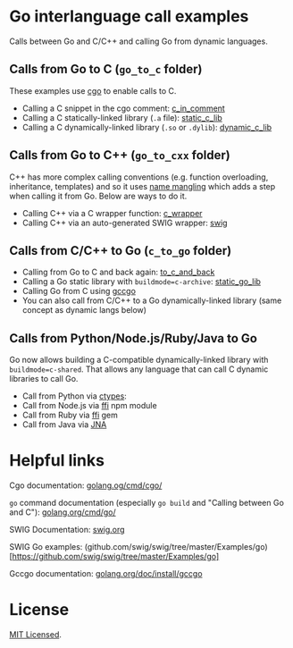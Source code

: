 # Go interlanguage call examples

Calls between Go and C/C++ and calling Go from dynamic languages.

## Calls from Go to C (`go_to_c` folder)

These examples use [cgo](https://golang.org/cmd/cgo/) to enable calls to C.

- Calling a C snippet in the cgo comment: [c_in_comment](https://github.com/draffensperger/go-interlang/tree/master/go_to_c/c_in_comment/main.go)
- Calling a C statically-linked library (`.a` file): [static_c_lib](https://github.com/draffensperger/go-interlang/tree/master/go_to_c/static_c_lib)
- Calling a C dynamically-linked library (`.so` or `.dylib`): [dynamic_c_lib](https://github.com/draffensperger/go-interlang/tree/master/go_to_c/dynamic_c_lib)

## Calls from Go to C++ (`go_to_cxx` folder)

C++ has more complex calling conventions (e.g. function overloading, inheritance, templates) and so it uses [name mangling](https://en.wikipedia.org/wiki/Name_mangling#Name_mangling_in_C.2B.2B) which adds a step when calling it from Go. Below are ways to do it.

- Calling C++ via a C wrapper function: [c_wrapper](https://github.com/draffensperger/go-interlang/tree/master/go_to_cxx/c_wrapper)
- Calling C++ via an auto-generated SWIG wrapper:
  [swig](https://github.com/draffensperger/go-interlang/tree/master/go_to_cxx/swig)

## Calls from C/C++ to Go (`c_to_go` folder)

- Calling from Go to C and back again: [to_c_and_back](https://github.com/draffensperger/go-interlang/tree/master/go_from_c/to_c_and_back)
- Calling a Go static library with `buildmode=c-archive`: [static_go_lib](https://github.com/draffensperger/go-interlang/tree/master/c_to_go/static_go_lib)
- Calling Go from C using [gccgo](https://golang.org/doc/install/gccgo)
- You can also call from C/C++ to a Go dynamically-linked library (same concept as dynamic langs below)

## Calls from Python/Node.js/Ruby/Java to Go

Go now allows building a C-compatible dynamically-linked library with `buildmode=c-shared`. That allows any language that can call C dynamic libraries to call Go.

- Call from Python via [ctypes](https://docs.python.org/2/library/ctypes.html): 
- Call from Node.js via [ffi](https://github.com/node-ffi/node-ffi) npm module
- Call from Ruby via [ffi](https://github.com/ffi/ffi) gem
- Call from Java via [JNA](https://github.com/java-native-access/jna)

# Helpful links

Cgo documentation: [golang.og/cmd/cgo/](https://golang.org/cmd/cgo/)

`go` command documentation (especially `go build` and "Calling between Go and C"): 
[golang.org/cmd/go/](https://golang.org/cmd/go/)

SWIG Documentation: [swig.org](http://swig.org/)

SWIG Go examples: (github.com/swig/swig/tree/master/Examples/go)[https://github.com/swig/swig/tree/master/Examples/go]

Gccgo documentation: [golang.org/doc/install/gccgo](https://golang.org/doc/install/gccgo)

# License

[MIT Licensed](http://opensource.org/licenses/MIT).

